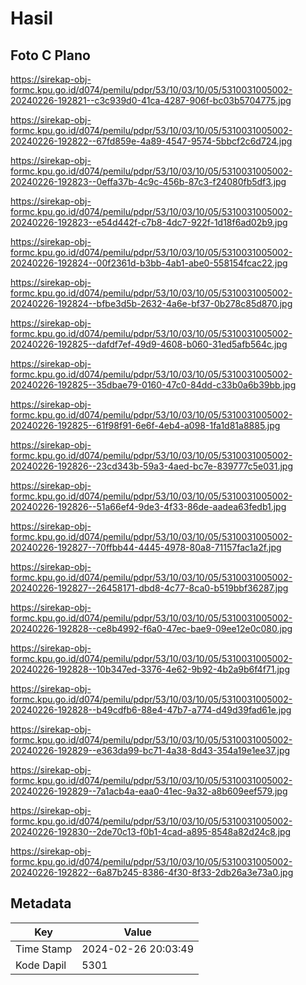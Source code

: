 # Hasil

## Foto C Plano

https://sirekap-obj-formc.kpu.go.id/d074/pemilu/pdpr/53/10/03/10/05/5310031005002-20240226-192821--c3c939d0-41ca-4287-906f-bc03b5704775.jpg

https://sirekap-obj-formc.kpu.go.id/d074/pemilu/pdpr/53/10/03/10/05/5310031005002-20240226-192822--67fd859e-4a89-4547-9574-5bbcf2c6d724.jpg

https://sirekap-obj-formc.kpu.go.id/d074/pemilu/pdpr/53/10/03/10/05/5310031005002-20240226-192823--0effa37b-4c9c-456b-87c3-f24080fb5df3.jpg

https://sirekap-obj-formc.kpu.go.id/d074/pemilu/pdpr/53/10/03/10/05/5310031005002-20240226-192823--e54d442f-c7b8-4dc7-922f-1d18f6ad02b9.jpg

https://sirekap-obj-formc.kpu.go.id/d074/pemilu/pdpr/53/10/03/10/05/5310031005002-20240226-192824--00f2361d-b3bb-4ab1-abe0-558154fcac22.jpg

https://sirekap-obj-formc.kpu.go.id/d074/pemilu/pdpr/53/10/03/10/05/5310031005002-20240226-192824--bfbe3d5b-2632-4a6e-bf37-0b278c85d870.jpg

https://sirekap-obj-formc.kpu.go.id/d074/pemilu/pdpr/53/10/03/10/05/5310031005002-20240226-192825--dafdf7ef-49d9-4608-b060-31ed5afb564c.jpg

https://sirekap-obj-formc.kpu.go.id/d074/pemilu/pdpr/53/10/03/10/05/5310031005002-20240226-192825--35dbae79-0160-47c0-84dd-c33b0a6b39bb.jpg

https://sirekap-obj-formc.kpu.go.id/d074/pemilu/pdpr/53/10/03/10/05/5310031005002-20240226-192825--61f98f91-6e6f-4eb4-a098-1fa1d81a8885.jpg

https://sirekap-obj-formc.kpu.go.id/d074/pemilu/pdpr/53/10/03/10/05/5310031005002-20240226-192826--23cd343b-59a3-4aed-bc7e-839777c5e031.jpg

https://sirekap-obj-formc.kpu.go.id/d074/pemilu/pdpr/53/10/03/10/05/5310031005002-20240226-192826--51a66ef4-9de3-4f33-86de-aadea63fedb1.jpg

https://sirekap-obj-formc.kpu.go.id/d074/pemilu/pdpr/53/10/03/10/05/5310031005002-20240226-192827--70ffbb44-4445-4978-80a8-71157fac1a2f.jpg

https://sirekap-obj-formc.kpu.go.id/d074/pemilu/pdpr/53/10/03/10/05/5310031005002-20240226-192827--26458171-dbd8-4c77-8ca0-b519bbf36287.jpg

https://sirekap-obj-formc.kpu.go.id/d074/pemilu/pdpr/53/10/03/10/05/5310031005002-20240226-192828--ce8b4992-f6a0-47ec-bae9-09ee12e0c080.jpg

https://sirekap-obj-formc.kpu.go.id/d074/pemilu/pdpr/53/10/03/10/05/5310031005002-20240226-192828--10b347ed-3376-4e62-9b92-4b2a9b6f4f71.jpg

https://sirekap-obj-formc.kpu.go.id/d074/pemilu/pdpr/53/10/03/10/05/5310031005002-20240226-192828--b49cdfb6-88e4-47b7-a774-d49d39fad61e.jpg

https://sirekap-obj-formc.kpu.go.id/d074/pemilu/pdpr/53/10/03/10/05/5310031005002-20240226-192829--e363da99-bc71-4a38-8d43-354a19e1ee37.jpg

https://sirekap-obj-formc.kpu.go.id/d074/pemilu/pdpr/53/10/03/10/05/5310031005002-20240226-192829--7a1acb4a-eaa0-41ec-9a32-a8b609eef579.jpg

https://sirekap-obj-formc.kpu.go.id/d074/pemilu/pdpr/53/10/03/10/05/5310031005002-20240226-192830--2de70c13-f0b1-4cad-a895-8548a82d24c8.jpg

https://sirekap-obj-formc.kpu.go.id/d074/pemilu/pdpr/53/10/03/10/05/5310031005002-20240226-192822--6a87b245-8386-4f30-8f33-2db26a3e73a0.jpg


## Metadata

| Key        | Value               |
| ---------- | ------------------- |
| Time Stamp | 2024-02-26 20:03:49 |
| Kode Dapil | 5301                |



